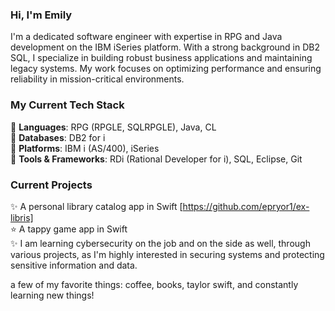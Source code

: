 ### Hi, I'm Emily 

I'm a dedicated software engineer with expertise in RPG and Java 
development on the IBM iSeries platform.
With a strong background in DB2 SQL, I specialize in building 
robust business applications and maintaining legacy systems. 
My work focuses on optimizing performance and ensuring 
reliability in mission-critical environments.

### My Current Tech Stack 

🌸 **Languages**: RPG (RPGLE, SQLRPGLE), Java, CL <br/>
🌻 **Databases**: DB2 for i <br/>
🌷 **Platforms**: IBM i (AS/400), iSeries <br/>
🌼 **Tools & Frameworks**: RDi (Rational Developer for i), SQL, Eclipse, Git <br/>

### Current Projects

✨ A personal library catalog app in Swift [https://github.com/epryor1/ex-libris] <br/>
⭐️ A tappy game app in Swift <br/>
✨ I am learning cybersecurity on the job and on the side as well, through various projects, 
      as I'm highly interested in securing systems and protecting sensitive 
      information and data.<br/>

   a few of my favorite things: coffee, books, taylor swift, 
     and constantly learning new things!
